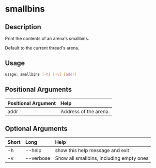 <!-- THIS PART OF THIS FILE IS AUTOGENERATED. DO NOT MODIFY IT. See scripts/generate_docs.sh -->




# smallbins

## Description


Print the contents of an arena's smallbins.

Default to the current thread's arena.
## Usage


```bash
usage: smallbins [-h] [-v] [addr]

```
## Positional Arguments

|Positional Argument|Help|
| :--- | :--- |
|addr|Address of the arena.|

## Optional Arguments

|Short|Long|Help|
| :--- | :--- | :--- |
|-h|--help|show this help message and exit|
|-v|--verbose|Show all smallbins, including empty ones|

<!-- END OF AUTOGENERATED PART. Do not modify this line or the line below, they mark the end of the auto-generated part of the file. If you want to extend the documentation in a way which cannot easily be done by adding to the command help description, write below the following line. -->
<!-- ------------\>8---- ----\>8---- ----\>8------------ -->
